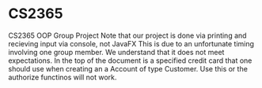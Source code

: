 # CS2365
CS2365 OOP Group Project
Note that our project is done via printing and recieving input via console, not JavaFX
This is due to an unfortunate timing involving one group member. We understand that it does not meet expectations.
In the top of the document is a specified credit card that one should use when creating an a Account of type Customer. Use this or the authorize functinos will not work.
